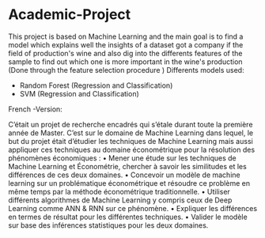 # Academic-Project
This project is based on Machine Learning and the main goal is to find a model which explains well the insights of a dataset got a company if the field of production's wine and also dig into the differents features of the sample to find out which one is more important in the wine's production (Done through the feature selection procedure )
Differents models used:
- Random Forest (Regression and Classification)
- SVM (Regression and Classification)

French -Version:



C’était un projet de recherche encadrés qui s’étale durant toute la première année de Master. C’est sur le domaine de Machine Learning dans lequel, le but du projet était d’étudier les techniques de Machine Learning mais aussi appliquer ces techniques au domaine économétrique pour la résolution des phénomènes économiques : • Mener une étude sur les techniques de Machine Learning et Économétrie, chercher à savoir les similitudes et les différences de ces deux domaines. • Concevoir un modèle de machine learning sur un problématique économétrique et résoudre ce problème en même temps par la méthode économétrique traditionnelle. • Utiliser différents algorithmes de Machine Learning y compris ceux de Deep Learning comme ANN & RNN sur ce phénomène. • Expliquer les différences en termes de résultat pour les différentes techniques. • Valider le modèle sur base des inférences statistiques pour les deux domaines.
